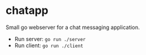 # chatapp

Small go webserver for a chat messaging application.

-   Run server: `go run ./server`
-   Run client: `go run ./client`

